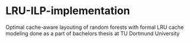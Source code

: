 # LRU-ILP-implementation
Optimal cache-aware layouting of random forests with formal LRU cache modeling done as a part of bachelors thesis at TU Dortmund University
